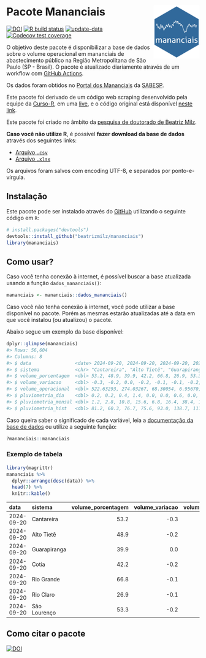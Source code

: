 
<!-- README.md is generated from README.Rmd. Please edit that file -->

# Pacote Mananciais <img src="man/figures/hexlogo.png" align="right" width = "120px"/>

<!-- badges: start -->

[![DOI](https://zenodo.org/badge/DOI/10.5281/zenodo.4733056.svg)](https://doi.org/10.5281/zenodo.4733056)
[![R build
status](https://github.com/beatrizmilz/mananciais/workflows/R-CMD-check/badge.svg)](https://github.com/beatrizmilz/mananciais/actions)
[![update-data](https://github.com/beatrizmilz/mananciais/actions/workflows/2-update_data.yaml/badge.svg)](https://github.com/beatrizmilz/mananciais/actions/workflows/2-update_data.yaml)
[![Codecov test
coverage](https://codecov.io/gh/beatrizmilz/mananciais/branch/master/graph/badge.svg)](https://codecov.io/gh/beatrizmilz/mananciais?branch=master)
<!-- badges: end -->

O objetivo deste pacote é disponibilizar a base de dados sobre o volume
operacional em mananciais de abastecimento público na Região
Metropolitana de São Paulo (SP - Brasil). O pacote é atualizado
diariamente através de um workflow com [GitHub
Actions](https://github.com/beatrizmilz/mananciais/actions).

Os dados foram obtidos no [Portal dos
Mananciais](http://mananciais.sabesp.com.br/Situacao) da
[SABESP](http://site.sabesp.com.br/site/Default.aspx).

Este pacote foi derivado de um código web scraping desenvolvido pela
equipe da [Curso-R](https://www.curso-r.com/), em uma
[live](https://youtu.be/jvZIxrMmOcQ), e o código original está
disponível [neste
link](https://github.com/curso-r/lives/blob/master/drafts/20200730_scraper_sabesp.R).

Este pacote foi criado no âmbito da [pesquisa de doutorado de Beatriz
Milz](https://beatrizmilz.github.io/tese/).

**Caso você não utilize R**, é possível **fazer download da base de
dados** através dos seguintes links:

- [Arquivo
  `.csv`](https://github.com/beatrizmilz/mananciais/raw/master/inst/extdata/mananciais.csv)
- [Arquivo
  `.xlsx`](https://github.com/beatrizmilz/mananciais/blob/master/inst/extdata/mananciais.xlsx?raw=true)

Os arquivos foram salvos com encoding UTF-8, e separados por
ponto-e-vírgula.

## Instalação

Este pacote pode ser instalado através do [GitHub](https://github.com/)
utilizando o seguinte código em `R`:

``` r
# install.packages("devtools")
devtools::install_github("beatrizmilz/mananciais")
library(mananciais)
```

## Como usar?

Caso você tenha conexão à internet, é possível buscar a base atualizada
usando a função `dados_mananciais()`:

``` r
mananciais <- mananciais::dados_mananciais() 
```

Caso você não tenha conexão à internet, você pode utilizar a base
disponível no pacote. Porém as mesmas estarão atualizadas até a data em
que você instalou (ou atualizou) o pacote.

Abaixo segue um exemplo da base disponível:

``` r
dplyr::glimpse(mananciais)
#> Rows: 56,604
#> Columns: 8
#> $ data                <date> 2024-09-20, 2024-09-20, 2024-09-20, 2024-09-20, 2…
#> $ sistema             <chr> "Cantareira", "Alto Tietê", "Guarapiranga", "Cotia…
#> $ volume_porcentagem  <dbl> 53.2, 48.9, 39.9, 42.2, 66.8, 26.9, 53.3, 53.5, 49…
#> $ volume_variacao     <dbl> -0.3, -0.2, 0.0, -0.2, -0.1, -0.1, -0.2, -0.2, -0.…
#> $ volume_operacional  <dbl> 522.63293, 274.03267, 68.30054, 6.95670, 74.94474,…
#> $ pluviometria_dia    <dbl> 0.2, 0.2, 0.4, 1.4, 0.0, 0.0, 0.6, 0.0, 0.0, 0.0, …
#> $ pluviometria_mensal <dbl> 1.2, 2.8, 10.8, 15.6, 6.8, 16.4, 38.4, 1.0, 2.6, 1…
#> $ pluviometria_hist   <dbl> 81.2, 60.3, 76.7, 75.6, 93.0, 138.7, 111.7, 81.2, …
```

Caso queira saber o significado de cada variável, leia a [documentação
da base de
dados](https://beatrizmilz.github.io/mananciais/reference/mananciais.html)
ou utilize a seguinte função:

``` r
?mananciais::mananciais
```

### Exemplo de tabela

``` r
library(magrittr)
mananciais %>% 
  dplyr::arrange(desc(data)) %>% 
  head(7) %>%
  knitr::kable()
```

| data       | sistema      | volume_porcentagem | volume_variacao | volume_operacional | pluviometria_dia | pluviometria_mensal | pluviometria_hist |
|:-----------|:-------------|-------------------:|----------------:|-------------------:|-----------------:|--------------------:|------------------:|
| 2024-09-20 | Cantareira   |               53.2 |            -0.3 |          522.63293 |              0.2 |                 1.2 |              81.2 |
| 2024-09-20 | Alto Tietê   |               48.9 |            -0.2 |          274.03267 |              0.2 |                 2.8 |              60.3 |
| 2024-09-20 | Guarapiranga |               39.9 |             0.0 |           68.30054 |              0.4 |                10.8 |              76.7 |
| 2024-09-20 | Cotia        |               42.2 |            -0.2 |            6.95670 |              1.4 |                15.6 |              75.6 |
| 2024-09-20 | Rio Grande   |               66.8 |            -0.1 |           74.94474 |              0.0 |                 6.8 |              93.0 |
| 2024-09-20 | Rio Claro    |               26.9 |            -0.1 |            3.67873 |              0.0 |                16.4 |             138.7 |
| 2024-09-20 | São Lourenço |               53.3 |            -0.2 |           47.30726 |              0.6 |                38.4 |             111.7 |

## Como citar o pacote

[![DOI](https://zenodo.org/badge/DOI/10.5281/zenodo.4733056.svg)](https://doi.org/10.5281/zenodo.4733056)
